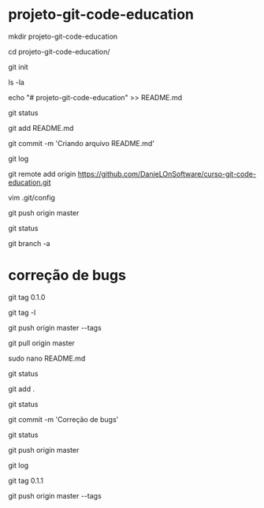 # projeto-git-code-education

mkdir projeto-git-code-education

cd projeto-git-code-education/

git init

ls -la

echo "# projeto-git-code-education" >> README.md

git status

git add README.md

git commit -m 'Criando arquivo README.md'

git log

git remote add origin https://github.com/DanieLOnSoftware/curso-git-code-education.git

vim .git/config

git push origin master

git status

git branch -a


# correção de bugs 

git tag 0.1.0

git tag -l

git push origin master --tags

git pull origin master

sudo nano README.md

git status

git add .

git status

git commit -m 'Correção de bugs'

git status

git push origin master

git log

git tag 0.1.1

git push origin master --tags
